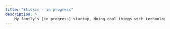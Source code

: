 ```yaml
---
title: "Stickir - in progress"
description: >
    My family's [in progress] startup, doing cool things with technology and construction engineering. More to come on this soon!
---
```


